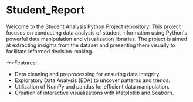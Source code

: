 # Student_Report
Welcome to the Student Analysis Python Project repository! This project focuses on conducting data analysis of student information using Python's powerful data manipulation and visualization libraries. The project is aimed at extracting insights from the dataset and presenting them visually to facilitate informed decision-making.

->>Features:

- Data cleaning and preprocessing for ensuring data integrity.
- Exploratory Data Analysis (EDA) to uncover patterns and trends.
- Utilization of NumPy and pandas for efficient data manipulation.
- Creation of interactive visualizations with Matplotlib and Seaborn.
